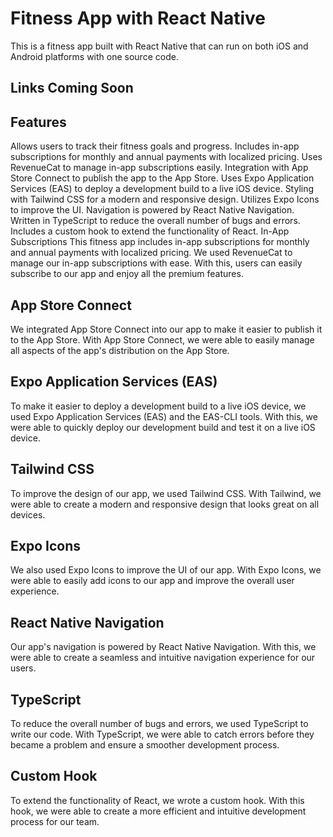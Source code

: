 # Fitness App with React Native
This is a fitness app built with React Native that can run on both iOS and Android platforms with one source code.

## Links Coming Soon

## Features
Allows users to track their fitness goals and progress.
Includes in-app subscriptions for monthly and annual payments with localized pricing.
Uses RevenueCat to manage in-app subscriptions easily.
Integration with App Store Connect to publish the app to the App Store.
Uses Expo Application Services (EAS) to deploy a development build to a live iOS device.
Styling with Tailwind CSS for a modern and responsive design.
Utilizes Expo Icons to improve the UI.
Navigation is powered by React Native Navigation.
Written in TypeScript to reduce the overall number of bugs and errors.
Includes a custom hook to extend the functionality of React.
In-App Subscriptions
This fitness app includes in-app subscriptions for monthly and annual payments with localized pricing. We used RevenueCat to manage our in-app subscriptions with ease. With this, users can easily subscribe to our app and enjoy all the premium features.

## App Store Connect
We integrated App Store Connect into our app to make it easier to publish it to the App Store. With App Store Connect, we were able to easily manage all aspects of the app's distribution on the App Store.

## Expo Application Services (EAS)
To make it easier to deploy a development build to a live iOS device, we used Expo Application Services (EAS) and the EAS-CLI tools. With this, we were able to quickly deploy our development build and test it on a live iOS device.

## Tailwind CSS
To improve the design of our app, we used Tailwind CSS. With Tailwind, we were able to create a modern and responsive design that looks great on all devices.

## Expo Icons
We also used Expo Icons to improve the UI of our app. With Expo Icons, we were able to easily add icons to our app and improve the overall user experience.

## React Native Navigation
Our app's navigation is powered by React Native Navigation. With this, we were able to create a seamless and intuitive navigation experience for our users.

## TypeScript
To reduce the overall number of bugs and errors, we used TypeScript to write our code. With TypeScript, we were able to catch errors before they became a problem and ensure a smoother development process.

## Custom Hook
To extend the functionality of React, we wrote a custom hook. With this hook, we were able to create a more efficient and intuitive development process for our team.

